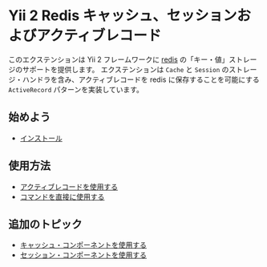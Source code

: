 Yii 2 Redis キャッシュ、セッションおよびアクティブレコード
==========================================================

このエクステンションは Yii 2 フレームワークに [redis](https://redis.io/) の「キー・値」ストレージのサポートを提供します。
エクステンションは `Cache` と `Session` のストレージ・ハンドラを含み、アクティブレコードを redis に保存することを可能にする `ActiveRecord` パターンを実装しています。


始めよう
--------

* [インストール](installation.md)

使用方法
--------

* [アクティブレコードを使用する](usage-ar.md)
* [コマンドを直接に使用する](usage-commands.md)

追加のトピック
-----------------

* [キャッシュ・コンポーネントを使用する](topics-cache.md)
* [セッション・コンポーネントを使用する](topics-session.md)
